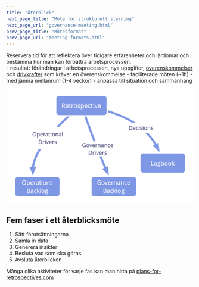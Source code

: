 ```yaml
---
title: "Återblick"
next_page_title: "Möte för strukturell styrning"
next_page_url: "governance-meeting.html"
prev_page_title: "Mötesformat"
prev_page_url: "meeting-formats.html"
---
```



<div class="card summary"><div class="card-body">Reservera tid för att reflektera över tidigare erfarenheter och lärdomar och bestämma hur man kan förbättra arbetsprocessen.
</div></div>
-   resultat: förändringar i arbetsprocessen, nya uppgifter, <a href="glossary.html#entry-agreement" class="glossary-tooltip" data-toggle="tooltip" title="Överenskommelse: En överenskommen inriktning, process, förhållningssätt eller policy som skapats för att vägleda värdeflödet.">överenskommelser</a> och <a href="glossary.html#entry-organizational-driver" class="glossary-tooltip" data-toggle="tooltip" title="Organisatorisk drivkraft: En drivkraft är en persons eller grupps motiv till att agera på en specifik situation. En drivkraft anses vara en **organisatorisk drivkraft** om en respons på den skulle hjälpa organisationen att generera värde, minska spill och slöseri eller undvika oönskade konsekvenser.">drivkrafter</a> som kräver en överenskommelse
-   faciliterade möten (~1h)
-   med jämna mellanrum (1-4 veckor)
-   anpassa till situation och sammanhang

![Olika resultat från ett återblicksmöte](img/meetings/retrospective.png)

## Fem faser i ett återblicksmöte

1. Sätt förutsättningarna
2. Samla in data
3. Generera insikter
4. Besluta vad som ska göras
5. Avsluta återblicken

Många olika aktiviteter för varje fas kan man hitta på [plans-for-retrospectives.com](http://www.plans-for-retrospectives.com/)
